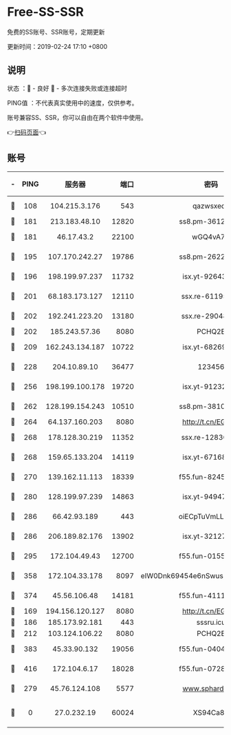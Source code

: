 # Free-SS-SSR

免费的SS账号、SSR账号，定期更新

更新时间：2019-02-24 17:10 +0800

## 说明

状态     ：🙂 - 良好 🙁 - 多次连接失败或连接超时

PING值   ：不代表真实使用中的速度，仅供参考。

账号兼容SS、SSR，你可以自由在两个软件中使用。

👉[扫码页面](https://liesauer.github.io/free-ss-ssr.github.io/)👈

## 账号

|-|PING|服务器|端口|密码|加密方式|区域|
|:----:|:----:|:-----:|-----:|:----:|:----:|:----:|
|🙂|108|104.215.3.176|543|qazwsxedc|aes-256-gcm|JP|
|🙂|181|213.183.48.10|12820|ss8.pm-36124269|rc4-md5|RU|
|🙂|181|46.17.43.2|22100|wGQ4vA7D|aes-256-gcm|RU|
|🙂|195|107.170.242.27|19786|ss8.pm-26221677|aes-256-cfb|US|
|🙂|196|198.199.97.237|11732|isx.yt-92643229|aes-256-cfb|US|
|🙂|201|68.183.173.127|12110|ssx.re-61195437|aes-256-cfb|US|
|🙂|202|192.241.223.20|13180|ssx.re-29048876|aes-256-cfb|US|
|🙂|202|185.243.57.36|8080|PCHQ2E|rc4-md5|US|
|🙂|209|162.243.134.187|10722|isx.yt-68269758|aes-256-cfb|US|
|🙂|228|204.10.89.10|36477|123456|aes-256-cfb|US|
|🙂|256|198.199.100.178|19720|isx.yt-91232845|aes-256-cfb|US|
|🙂|262|128.199.154.243|10510|ss8.pm-38103435|aes-256-cfb|SG|
|🙂|264|64.137.160.203|8080|http://t.cn/EGJIyrl|rc4-md5|CA|
|🙂|268|178.128.30.219|11352|ssx.re-12830848|aes-256-cfb|SG|
|🙂|268|159.65.133.204|14119|isx.yt-67168990|aes-256-cfb|SG|
|🙂|270|139.162.11.113|18339|f55.fun-82455292|aes-256-cfb|SG|
|🙂|280|128.199.97.239|14863|isx.yt-94947792|aes-256-cfb|SG|
|🙂|286|66.42.93.189|443|oiECpTuVmLLxk4Ts|aes-256-cfb|US|
|🙂|286|206.189.82.176|13902|isx.yt-32127764|aes-256-cfb|SG|
|🙂|295|172.104.49.43|12700|f55.fun-01558008|aes-256-cfb|SG|
|🙂|358|172.104.33.178|8097|eIW0Dnk69454e6nSwuspv9DmS201tQ0D|aes-256-cfb|SG|
|🙂|374|45.56.106.48|14181|f55.fun-41115808|aes-256-cfb|US|
|🙂|169|194.156.120.127|8080|http://t.cn/EGJIyrl|rc4-md5|RU|
|🙂|186|185.173.92.181|443|sssru.icu|rc4-md5|RU|
|🙂|212|103.124.106.22|8080|PCHQ2E|rc4-md5|US|
|🙂|383|45.33.90.132|19056|f55.fun-04047720|aes-256-cfb|US|
|🙂|416|172.104.6.17|18028|f55.fun-07282375|aes-256-cfb|US|
|🙁|279|45.76.124.108|5577|www.sphard.com|aes-256-cfb|AU|
|🙁|0|27.0.232.19|60024|XS94Ca8K|xchacha20-ietf-poly1305|HK|
